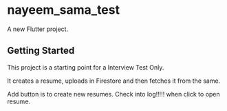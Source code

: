 # nayeem_sama_test

A new Flutter project.

## Getting Started

This project is a starting point for a Interview Test Only.

It creates a resume, uploads in Firestore and then fetches it from the same.

Add button is to create new resumes.
Check into log!!!!! when click to open resume.
